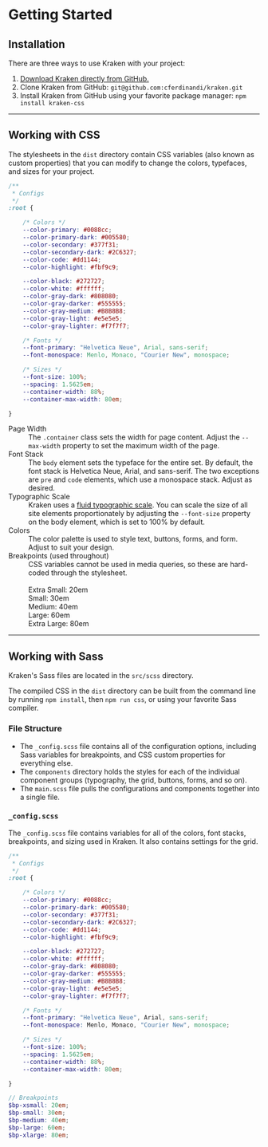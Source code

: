 # Getting Started

## Installation

There are three ways to use Kraken with your project:

1. [Download Kraken directly from GitHub.](https://github.com/cferdinandi/kraken/archive/master.zip)
2. Clone Kraken from GitHub: `git@github.com:cferdinandi/kraken.git`
3. Install Kraken from GitHub using your favorite package manager: `npm install kraken-css`

<hr>

## Working with CSS

The stylesheets in the `dist` directory contain CSS variables (also known as custom properties) that you can modify to change the colors, typefaces, and sizes for your project.

```css
/**
 * Configs
 */
:root {

	/* Colors */
	--color-primary: #0088cc;
	--color-primary-dark: #005580;
	--color-secondary: #377f31;
	--color-secondary-dark: #2C6327;
	--color-code: #dd1144;
	--color-highlight: #fbf9c9;

	--color-black: #272727;
	--color-white: #ffffff;
	--color-gray-dark: #808080;
	--color-gray-darker: #555555;
	--color-gray-medium: #B8B8B8;
	--color-gray-light: #e5e5e5;
	--color-gray-lighter: #f7f7f7;

	/* Fonts */
	--font-primary: "Helvetica Neue", Arial, sans-serif;
	--font-monospace: Menlo, Monaco, "Courier New", monospace;

	/* Sizes */
	--font-size: 100%;
	--spacing: 1.5625em;
	--container-width: 88%;
	--container-max-width: 80em;

}
```

<dl>
	<dt>Page Width</dt>
	<dd>The <code>.container</code> class sets the width for page content. Adjust the <code>--max-width</code> property to set the maximum width of the page.</dd>
	<dt>Font Stack</dt>
	<dd>The <code>body</code> element sets the typeface for the entire set. By default, the font stack is Helvetica Neue, Arial, and sans-serif. The two exceptions are <code>pre</code> and <code>code</code> elements, which use a monospace stack. Adjust as desired.</dd>
	<dt>Typographic Scale</dt>
	<dd>Kraken uses a <a href="http://lamb.cc/typograph/">fluid typographic scale</a>. You can scale the size of all site elements proportionately by adjusting the <code>--font-size</code> property on the body element, which is set to 100% by default.</dd>
	<dt>Colors</dt>
	<dd>The color palette is used to style text, buttons, forms, and form. Adjust to suit your design.</dd>
	<dt>Breakpoints (used throughout)</dt>
	<dd>CSS variables cannot be used in media queries, so these are hard-coded through the stylesheet.<br><br>Extra Small: 20em<br>
	Small: 30em<br>
	Medium: 40em<br>
	Large: 60em<br>
	Extra Large: 80em</dd>
</dl>

<hr>

## Working with Sass

Kraken's Sass files are located in the `src/scss` directory.

The compiled CSS in the `dist` directory can be built from the command line by running `npm install`, then `npm run css`, or using your favorite Sass compiler.

### File Structure

- The `_config.scss` file contains all of the configuration options, including Sass variables for breakpoints, and CSS custom properties for everything else.
- The `components` directory holds the styles for each of the individual component groups (typography, the grid, buttons, forms, and so on).
- The `main.scss` file pulls the configurations and components together into a single file.

### `_config.scss`

The `_config.scss` file contains variables for all of the colors, font stacks, breakpoints, and sizing used in Kraken. It also contains settings for the grid.

```scss
/**
 * Configs
 */
:root {

	/* Colors */
	--color-primary: #0088cc;
	--color-primary-dark: #005580;
	--color-secondary: #377f31;
	--color-secondary-dark: #2C6327;
	--color-code: #dd1144;
	--color-highlight: #fbf9c9;

	--color-black: #272727;
	--color-white: #ffffff;
	--color-gray-dark: #808080;
	--color-gray-darker: #555555;
	--color-gray-medium: #B8B8B8;
	--color-gray-light: #e5e5e5;
	--color-gray-lighter: #f7f7f7;

	/* Fonts */
	--font-primary: "Helvetica Neue", Arial, sans-serif;
	--font-monospace: Menlo, Monaco, "Courier New", monospace;

	/* Sizes */
	--font-size: 100%;
	--spacing: 1.5625em;
	--container-width: 88%;
	--container-max-width: 80em;

}

// Breakpoints
$bp-xsmall: 20em;
$bp-small: 30em;
$bp-medium: 40em;
$bp-large: 60em;
$bp-xlarge: 80em;
```